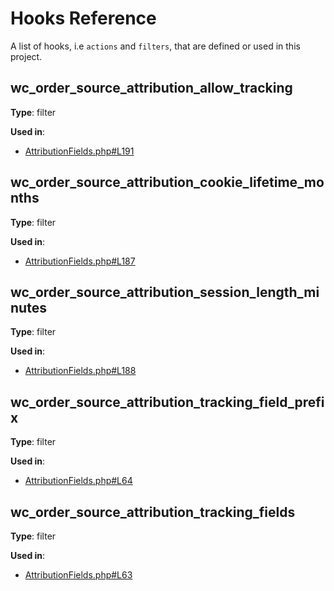 # Hooks Reference

A list of hooks, i.e `actions` and `filters`, that are defined or used in this project.

## wc_order_source_attribution_allow_tracking

**Type**: filter

**Used in**:

- <a href="https://github.com/woocommerce/woocommerce-order-source-attribution/blob/develop/src/Internal/AttributionFields.php#L191">AttributionFields.php#L191</a>

## wc_order_source_attribution_cookie_lifetime_months

**Type**: filter

**Used in**:

- <a href="https://github.com/woocommerce/woocommerce-order-source-attribution/blob/develop/src/Internal/AttributionFields.php#L187">AttributionFields.php#L187</a>

## wc_order_source_attribution_session_length_minutes

**Type**: filter

**Used in**:

- <a href="https://github.com/woocommerce/woocommerce-order-source-attribution/blob/develop/src/Internal/AttributionFields.php#L188">AttributionFields.php#L188</a>

## wc_order_source_attribution_tracking_field_prefix

**Type**: filter

**Used in**:

- <a href="https://github.com/woocommerce/woocommerce-order-source-attribution/blob/develop/src/Internal/AttributionFields.php#L64">AttributionFields.php#L64</a>

## wc_order_source_attribution_tracking_fields

**Type**: filter

**Used in**:

- <a href="https://github.com/woocommerce/woocommerce-order-source-attribution/blob/develop/src/Internal/AttributionFields.php#L63">AttributionFields.php#L63</a>

